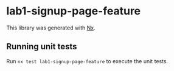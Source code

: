 # lab1-signup-page-feature

This library was generated with [Nx](https://nx.dev).

## Running unit tests

Run `nx test lab1-signup-page-feature` to execute the unit tests.
